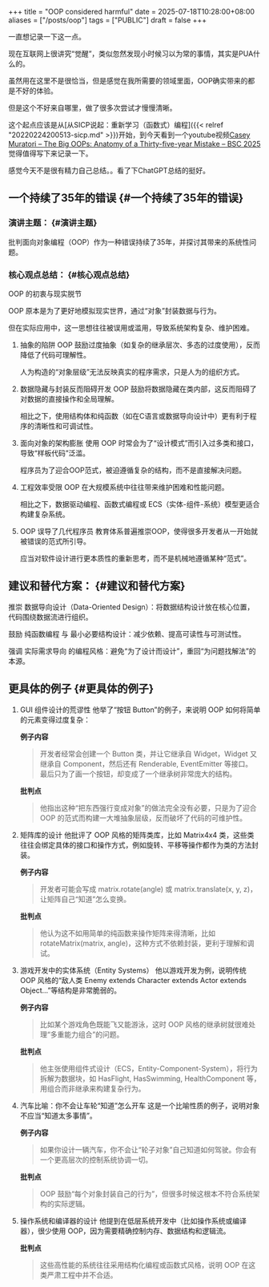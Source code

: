 +++
title = "OOP considered harmful"
date = 2025-07-18T10:28:00+08:00
aliases = ["/posts/oop"]
tags = ["PUBLIC"]
draft = false
+++

一直想记录一下这一点。

现在互联网上很讲究“觉醒”，类似忽然发现小时候习以为常的事情，其实是PUA什么的。

虽然用在这里不是很恰当，但是感觉在我所需要的领域里面，OOP确实带来的都是不好的体验。

但是这个不好来自哪里，做了很多次尝试才慢慢清晰。

这个起点应该是从[从SICP说起：重新学习（函数式）编程]({{< relref "20220224200513-sicp.md" >}})开始，到今天看到一个youtube视频[Casey Muratori – The Big OOPs: Anatomy of a Thirty-five-year Mistake – BSC 2025](https://www.youtube.com/watch?v=wo84LFzx5nI)觉得值得写下来记录一下。

<!--more-->

感觉今天不是很有精力自己总结。。看了下ChatGPT总结的挺好。


## 一个持续了35年的错误 {#一个持续了35年的错误}


### 演讲主题： {#演讲主题}

批判面向对象编程（OOP）作为一种错误持续了35年，并探讨其带来的系统性问题。


### 核心观点总结： {#核心观点总结}

OOP 的初衷与现实脱节

OOP 原本是为了更好地模拟现实世界，通过“对象”封装数据与行为。

但在实际应用中，这一思想往往被误用或滥用，导致系统架构复杂、维护困难。

1.  抽象的陷阱
    OOP 鼓励过度抽象（如复杂的继承层次、多态的过度使用），反而降低了代码可理解性。

    人为构造的“对象层级”无法反映真实的程序需求，只是人为的组织方式。
2.  数据隐藏与封装反而阻碍开发
    OOP 鼓励将数据隐藏在类内部，这反而阻碍了对数据的直接操作和全局理解。

    相比之下，使用结构体和纯函数（如在C语言或数据导向设计中）更有利于程序的清晰性和可调试性。
3.  面向对象的架构膨胀
    使用 OOP 时常会为了“设计模式”而引入过多类和接口，导致“样板代码”泛滥。

    程序员为了迎合OOP范式，被迫遵循复杂的结构，而不是直接解决问题。
4.  工程效率受限
    OOP 在大规模系统中往往带来维护困难和性能问题。

    相比之下，数据驱动编程、函数式编程或 ECS（实体-组件-系统）模型更适合构建复杂系统。
5.  OOP 误导了几代程序员
    教育体系普遍推崇OOP，使得很多开发者从一开始就被错误的范式所引导。

    应当对软件设计进行更本质性的重新思考，而不是机械地遵循某种“范式”。


## 建议和替代方案： {#建议和替代方案}

推崇 数据导向设计（Data-Oriented Design）：将数据结构设计放在核心位置，代码围绕数据流进行组织。

鼓励 纯函数编程 与 最小必要结构设计：减少依赖、提高可读性与可测试性。

强调 实际需求导向 的编程风格：避免“为了设计而设计”，重回“为问题找解法”的本源。


## 更具体的例子 {#更具体的例子}

1.  GUI 组件设计的荒谬性
    他举了“按钮 Button”的例子，来说明 OOP 如何将简单的元素变得过度复杂：

    **例子内容**

    > 开发者经常会创建一个 Button 类，并让它继承自 Widget，Widget 又继承自 Component，然后还有 Renderable, EventEmitter 等接口。
    > 最后只为了画一个按钮，却变成了一个继承树非常庞大的结构。

    **批判点**

    > 他指出这种“把东西强行变成对象”的做法完全没有必要，只是为了迎合 OOP 的范式而构建一大堆抽象层级，反而破坏了代码的可维护性。
2.  矩阵库的设计
    他批评了 OOP 风格的矩阵类库，比如 Matrix4x4 类，这些类往往会绑定具体的接口和操作方式，例如旋转、平移等操作都作为类的方法封装。

    **例子内容**

    > 开发者可能会写成 matrix.rotate(angle) 或 matrix.translate(x, y, z)，让矩阵自己“知道”怎么变换。

    **批判点**

    > 他认为这不如用简单的纯函数来操作矩阵来得清晰，比如 rotateMatrix(matrix, angle)，这种方式不依赖封装，更利于理解和调试。
3.  游戏开发中的实体系统（Entity Systems）
    他以游戏开发为例，说明传统 OOP 风格的“敌人类 Enemy extends Character extends Actor extends Object...”等结构是非常脆弱的。

    **例子内容**

    > 比如某个游戏角色既能飞又能游泳，这时 OOP 风格的继承树就很难处理“多重能力组合”的问题。

    **批判点**

    > 他主张使用组件式设计（ECS，Entity-Component-System），将行为拆解为数据块，如 HasFlight, HasSwimming, HealthComponent 等，用组合而非继承来构建复杂行为。
4.  汽车比喻：你不会让车轮“知道”怎么开车
    这是一个比喻性质的例子，说明对象不应当“知道太多事情”。

    **例子内容**

    > 如果你设计一辆汽车，你不会让“轮子对象”自己知道如何驾驶。你会有一个更高层次的控制系统协调一切。

    **批判点**

    > OOP 鼓励“每个对象封装自己的行为”，但很多时候这根本不符合系统架构的实际逻辑。
5.  操作系统和编译器的设计
    他提到在低层系统开发中（比如操作系统或编译器），很少使用 OOP，因为需要精确控制内存、数据结构和逻辑流。

    **批判点**

    > 这些高性能的系统往往采用结构化编程或函数式风格，说明 OOP 在这类严肃工程中并不合适。
